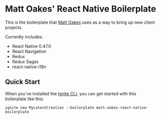 # Matt Oakes' React Native Boilerplate

This is the boilerplate that [Matt Oakes](https://mattoakes.net) uses as a way to bring up new client projects.

Currently includes:

* React Native 0.47.0
* React Navigation
* Redux
* Redux Sagas
* react-native-i18n

## Quick Start

When you've installed the [Ignite CLI](https://github.com/infinitered/ignite), you can get started with this boilerplate like this:

```
ignite new MyLatestCreation --boilerplate matt-oakes-react-native-boilerplate
```
